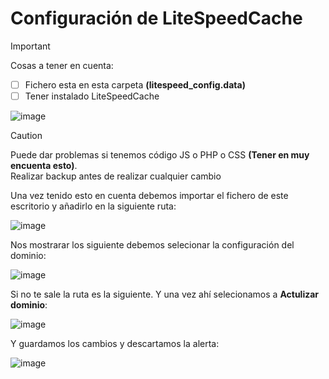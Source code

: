 # Configuración de LiteSpeedCache

> [!IMPORTANT]
> Cosas a tener en cuenta:<br>
> - [ ] Fichero esta en esta carpeta **(litespeed_config.data)**
> - [ ] Tener instalado LiteSpeedCache
>       
> ![image](https://github.com/user-attachments/assets/647c103d-dca9-4014-b3d9-ba9c457755cd)



> [!CAUTION]
> Puede dar problemas si tenemos código JS o PHP o CSS **(Tener en muy encuenta esto)**.<BR>
> Realizar backup antes de realizar cualquier cambio

Una vez tenido esto en cuenta debemos importar el fichero de este escritorio y añadirlo en la siguiente ruta:

![image](https://github.com/user-attachments/assets/84dda2c1-0459-4a82-b080-961178b05de5)

Nos mostrarar los siguiente debemos selecionar la configuración del dominio:

![image](https://github.com/user-attachments/assets/85ea2e07-9aca-4a45-8316-bc269b7eda9a)

Si no te sale la ruta es la siguiente. Y una vez ahí selecionamos a **Actulizar dominio**:

![image](https://github.com/user-attachments/assets/b15b4a1f-79dd-4e0e-97cc-35505014d404)

Y guardamos los cambios y descartamos la alerta:

![image](https://github.com/user-attachments/assets/0e88629e-b0a2-4a3b-8a1c-ccc05371541b)








